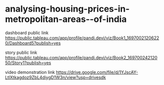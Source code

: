 # analysing-housing-prices-in-metropolitan-areas--of-india


dashboard public link https://public.tableau.com/app/profile/pandi.devi/viz/Book1_16970021206220/Dashboard5?publish=yes

story public link https://public.tableau.com/app/profile/pandi.devi/viz/Book2_16970024212050/Story1?publish=yes

video demonstration link https://drive.google.com/file/d/1YJscAY-LtlXtkagdoz9ZbL4diygD1W3n/view?usp=drivesdk

